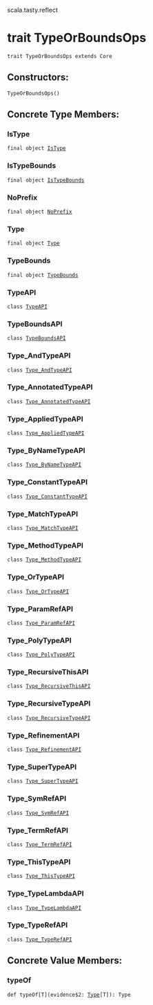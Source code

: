scala.tasty.reflect
# trait TypeOrBoundsOps

<pre><code class="language-scala" >trait TypeOrBoundsOps extends Core</pre></code>
## Constructors:
<pre><code class="language-scala" >TypeOrBoundsOps()</pre></code>

## Concrete Type Members:
### IsType
<pre><code class="language-scala" >final object <a href="./TypeOrBoundsOps/IsType$.md">IsType</a></pre></code>
### IsTypeBounds
<pre><code class="language-scala" >final object <a href="./TypeOrBoundsOps/IsTypeBounds$.md">IsTypeBounds</a></pre></code>
### NoPrefix
<pre><code class="language-scala" >final object <a href="./TypeOrBoundsOps/NoPrefix$.md">NoPrefix</a></pre></code>
### Type
<pre><code class="language-scala" >final object <a href="./TypeOrBoundsOps/Type$.md">Type</a></pre></code>
### TypeBounds
<pre><code class="language-scala" >final object <a href="./TypeOrBoundsOps/TypeBounds$.md">TypeBounds</a></pre></code>
### TypeAPI
<pre><code class="language-scala" >class <a href="./TypeOrBoundsOps/TypeAPI.md">TypeAPI</a></pre></code>
### TypeBoundsAPI
<pre><code class="language-scala" >class <a href="./TypeOrBoundsOps/TypeBoundsAPI.md">TypeBoundsAPI</a></pre></code>
### Type_AndTypeAPI
<pre><code class="language-scala" >class <a href="./TypeOrBoundsOps/Type_AndTypeAPI.md">Type_AndTypeAPI</a></pre></code>
### Type_AnnotatedTypeAPI
<pre><code class="language-scala" >class <a href="./TypeOrBoundsOps/Type_AnnotatedTypeAPI.md">Type_AnnotatedTypeAPI</a></pre></code>
### Type_AppliedTypeAPI
<pre><code class="language-scala" >class <a href="./TypeOrBoundsOps/Type_AppliedTypeAPI.md">Type_AppliedTypeAPI</a></pre></code>
### Type_ByNameTypeAPI
<pre><code class="language-scala" >class <a href="./TypeOrBoundsOps/Type_ByNameTypeAPI.md">Type_ByNameTypeAPI</a></pre></code>
### Type_ConstantTypeAPI
<pre><code class="language-scala" >class <a href="./TypeOrBoundsOps/Type_ConstantTypeAPI.md">Type_ConstantTypeAPI</a></pre></code>
### Type_MatchTypeAPI
<pre><code class="language-scala" >class <a href="./TypeOrBoundsOps/Type_MatchTypeAPI.md">Type_MatchTypeAPI</a></pre></code>
### Type_MethodTypeAPI
<pre><code class="language-scala" >class <a href="./TypeOrBoundsOps/Type_MethodTypeAPI.md">Type_MethodTypeAPI</a></pre></code>
### Type_OrTypeAPI
<pre><code class="language-scala" >class <a href="./TypeOrBoundsOps/Type_OrTypeAPI.md">Type_OrTypeAPI</a></pre></code>
### Type_ParamRefAPI
<pre><code class="language-scala" >class <a href="./TypeOrBoundsOps/Type_ParamRefAPI.md">Type_ParamRefAPI</a></pre></code>
### Type_PolyTypeAPI
<pre><code class="language-scala" >class <a href="./TypeOrBoundsOps/Type_PolyTypeAPI.md">Type_PolyTypeAPI</a></pre></code>
### Type_RecursiveThisAPI
<pre><code class="language-scala" >class <a href="./TypeOrBoundsOps/Type_RecursiveThisAPI.md">Type_RecursiveThisAPI</a></pre></code>
### Type_RecursiveTypeAPI
<pre><code class="language-scala" >class <a href="./TypeOrBoundsOps/Type_RecursiveTypeAPI.md">Type_RecursiveTypeAPI</a></pre></code>
### Type_RefinementAPI
<pre><code class="language-scala" >class <a href="./TypeOrBoundsOps/Type_RefinementAPI.md">Type_RefinementAPI</a></pre></code>
### Type_SuperTypeAPI
<pre><code class="language-scala" >class <a href="./TypeOrBoundsOps/Type_SuperTypeAPI.md">Type_SuperTypeAPI</a></pre></code>
### Type_SymRefAPI
<pre><code class="language-scala" >class <a href="./TypeOrBoundsOps/Type_SymRefAPI.md">Type_SymRefAPI</a></pre></code>
### Type_TermRefAPI
<pre><code class="language-scala" >class <a href="./TypeOrBoundsOps/Type_TermRefAPI.md">Type_TermRefAPI</a></pre></code>
### Type_ThisTypeAPI
<pre><code class="language-scala" >class <a href="./TypeOrBoundsOps/Type_ThisTypeAPI.md">Type_ThisTypeAPI</a></pre></code>
### Type_TypeLambdaAPI
<pre><code class="language-scala" >class <a href="./TypeOrBoundsOps/Type_TypeLambdaAPI.md">Type_TypeLambdaAPI</a></pre></code>
### Type_TypeRefAPI
<pre><code class="language-scala" >class <a href="./TypeOrBoundsOps/Type_TypeRefAPI.md">Type_TypeRefAPI</a></pre></code>
## Concrete Value Members:
### typeOf
<pre><code class="language-scala" >def typeOf[T](evidence$2: <a href="../../quoted/Type.md">Type</a>[T]): Type</pre></code>


